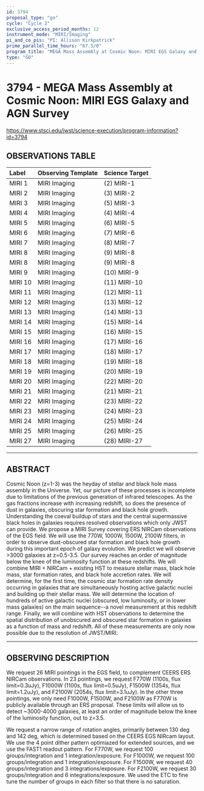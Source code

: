 ```yaml
---
id: 3794
proposal_type: "go"
cycle: "Cycle 2"
exclusive_access_period_months: 12
instrument_mode: "MIRI/Imaging"
pi_and_co_pis: "PI: Allison Kirkpatrick"
prime_parallel_time_hours: "67.5/0"
program_title: "MEGA Mass Assembly at Cosmic Noon: MIRI EGS Galaxy and AGN Survey"
type: "GO"
---
```

# 3794 - MEGA Mass Assembly at Cosmic Noon: MIRI EGS Galaxy and AGN Survey
https://www.stsci.edu/jwst/science-execution/program-information?id=3794
## OBSERVATIONS TABLE
| Label    | Observing Template | Science Target |
| :------- | :----------------- | :------------- |
| MIRI 1   | MIRI Imaging       | (2) MIRI-1     |
| MIRI 2   | MIRI Imaging       | (3) MIRI-2     |
| MIRI 3   | MIRI Imaging       | (5) MIRI-3     |
| MIRI 4   | MIRI Imaging       | (4) MIRI-4     |
| MIRI 5   | MIRI Imaging       | (6) MIRI-5     |
| MIRI 6   | MIRI Imaging       | (7) MIRI-6     |
| MIRI 7   | MIRI Imaging       | (8) MIRI-7     |
| MIRI 8   | MIRI Imaging       | (9) MIRI-8     |
| MIRI 8   | MIRI Imaging       | (9) MIRI-8     |
| MIRI 9   | MIRI Imaging       | (10) MIRI-9    |
| MIRI 10  | MIRI Imaging       | (11) MIRI-10   |
| MIRI 11  | MIRI Imaging       | (12) MIRI-11   |
| MIRI 12  | MIRI Imaging       | (13) MIRI-12   |
| MIRI 13  | MIRI Imaging       | (14) MIRI-13   |
| MIRI 14  | MIRI Imaging       | (15) MIRI-14   |
| MIRI 15  | MIRI Imaging       | (16) MIRI-15   |
| MIRI 16  | MIRI Imaging       | (17) MIRI-16   |
| MIRI 17  | MIRI Imaging       | (18) MIRI-17   |
| MIRI 18  | MIRI Imaging       | (19) MIRI-18   |
| MIRI 19  | MIRI Imaging       | (20) MIRI-19   |
| MIRI 20  | MIRI Imaging       | (22) MIRI-20   |
| MIRI 21  | MIRI Imaging       | (21) MIRI-21   |
| MIRI 22  | MIRI Imaging       | (23) MIRI-22   |
| MIRI 23  | MIRI Imaging       | (24) MIRI-23   |
| MIRI 24  | MIRI Imaging       | (25) MIRI-24   |
| MIRI 25  | MIRI Imaging       | (26) MIRI-25   |
| MIRI 27  | MIRI Imaging       | (28) MIRI-27   |

---

## ABSTRACT

Cosmic Noon (z=1-3) was the heyday of stellar and black hole mass assembly in the Universe. Yet, our picture of these processes is incomplete due to limitations of the previous generation of infrared telescopes. As the gas fractions increase with increasing redshift, so does the presence of dust in galaxies, obscuring star formation and black hole growth. Understanding the coeval buildup of stars and the central supermassive black holes in galaxies requires resolved observations which only JWST can provide. We propose a MIRI Survey covering ERS NIRCam observations of the EGS field. We will use the 770W, 1000W, 1500W, 2100W filters, in order to observe dust-obscured star formation and black hole growth during this important epoch of galaxy evolution. We predict we will observe >3000 galaxies at z=0.5-3.5. Our survey reaches an order of magnitude below the knee of the luminosity function at these redshifts. We will combine MIRI + NIRCam + existing HST to measure stellar mass, black hole mass, star formation rates, and black hole accretion rates. We will determine, for the first time, the cosmic star formation rate density occurring in galaxies that are simultaneously hosting active galactic nuclei and building up their stellar mass. We will determine the location of hundreds of active galactic nuclei (obscured, low luminosity, or in lower mass galaxies) on the main sequence--a novel measurement at this redshift range. Finally, we will combine with HST observations to determine the spatial distribution of unobscured and obscured star formation in galaxies as a function of mass and redshift. All of these measurements are only now possible due to the resolution of JWST/MIRI.

---

## OBSERVING DESCRIPTION

We request 26 MIRI pointings in the EGS field, to complement CEERS ERS NIRCam observations. In 23 pointings, we request F770W (1100s, flux limit=0.3uJy), F1000W (1100s, flux limit=0.5uJy), F1500W (1354s, flux limit=1.2uJy), and F2100W (2054s, flux limit=3.1uJy). In the other three pointings, we only need F1000W, F1500W, and F2100W as F770W is publicly available through an ERS proposal. These limits will allow us to detect ~3000-4000 galaxies, at least an order of magnitude below the knee of the luminosity function, out to z=3.5.

We request a narrow range of rotation angles, primarily between 130 deg and 142 deg, which is determined based on the CEERS EGS NIRcam layout. We use the 4 point dither pattern optimiazed for extended sources, and we use the FAST1 readout pattern. For F770W, we request 100 groups/integration and 1 integration/exposure. For F1000W, we request 100 groups/integration and 1 integration/exposure. For F1500W, we request 40 groups/integration and 3 integrations/exposure. For F2100W, we request 30 groups/integration and 6 integrations/exposure. We used the ETC to fine tune the number of groups in each filter so that there is no saturation.